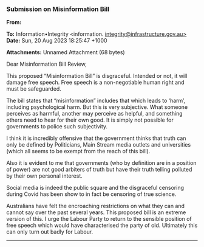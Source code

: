 ### Submission on Misinformation Bill

**From:**

**To:** Information•Integrity <information. [integrity@infrastructure.gov.au>](mailto:information._integrity@infrastructure.gov.au)
**Date:** Sun, 20 Aug 2023 18:25:47 +1000

**Attachments:** Unnamed Attachment (68 bytes)

Dear Misinformation Bill Review,

This proposed “Misinformation Bill” is disgraceful. Intended or not, it will damage free speech. Free speech is a
non-negotiable human right and must be safeguarded.

The bill states that “misinformation” includes that which leads to ‘harm’, including psychological harm. But this is very
subjective. What someone perceives as harmful, another may perceive as helpful, and something others need to hear
for their own good. It is simply not possible for governments to police such subjectivity.

I think it is incredibly offensive that the government thinks that truth can only be defined by Politicians, Main Stream
media outlets and universities (which all seems to be exempt from the reach of this bill).

Also it is evident to me that governments (who by definition are in a position of power) are not good arbiters of truth
but have their truth telling polluted by their own personal interest.

Social media is indeed the public square and the disgraceful censoring during Covid has been show to in fact be
censoring of true science.

Australians have felt the encroaching restrictions on what they can and cannot say over the past several years. This
proposed bill is an extreme version of this. I urge the Labour Party to return to the sensible position of free speech
which would have characterised the party of old. Ultimately this can only turn out badly for Labour.


-----

